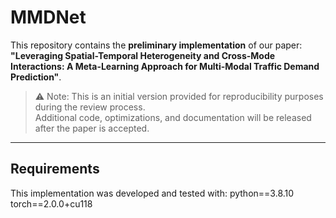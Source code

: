 # MMDNet

This repository contains the **preliminary implementation** of our paper:  
**"Leveraging Spatial-Temporal Heterogeneity and Cross-Mode Interactions: A Meta-Learning Approach for Multi-Modal Traffic Demand Prediction"**.

> ⚠️ Note: This is an initial version provided for reproducibility purposes during the review process.  
> Additional code, optimizations, and documentation will be released after the paper is accepted.

---

## Requirements

This implementation was developed and tested with:
python==3.8.10
torch==2.0.0+cu118

